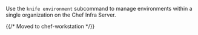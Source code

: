 Use the `knife environment` subcommand to manage environments within a
single organization on the Chef Infra Server.

{{/* Moved to chef-workstation */}}
